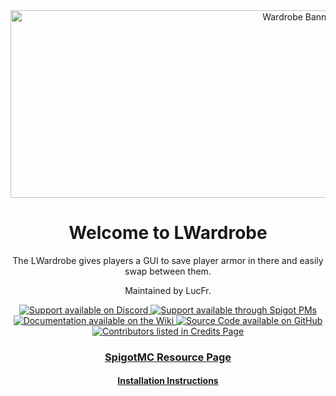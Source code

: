 <div align="center">
<img src="https://i.imgur.com/uOyEGOK.png" width="906" height="300" alt="Wardrobe Banner">

# Welcome to LWardrobe

The LWardrobe gives players a GUI to save player armor in there and easily swap between them.

Maintained by LucFr.

<a href="https://discord.com/invite/jXmDUktgZn">
    <img src="https://img.shields.io/badge/Chat%20%2F%20Support-on%20Discord-skyblue?style=for-the-badge&logo=discord&logoColor=white" alt="Support available on Discord">
</a>

<a href="https://www.spigotmc.org/members/lucfr.1563895/">
    <img src="https://img.shields.io/badge/Chat%20%2F%20Support-Spigot%20PM-skyblue?style=for-the-badge&logo=googlemessages" alt="Support available through Spigot PMs">
</a>

<br>
    <a href="https://github.com/LucFr1746/Wardrobe/wiki">
        <img src="https://img.shields.io/badge/Documentation-on%20Wiki-skyblue?style=for-the-badge&logo=wikipedia" alt="Documentation available on the Wiki">
    </a>
    <a href="https://github.com/LucFr1746/Wardrobe">
        <img src="https://img.shields.io/badge/Source%20Code-on%20GitHub-skyblue?style=for-the-badge&logo=github" alt="Source Code available on GitHub">
    </a>
<br/>

<a href="https://github.com/LucFr1746/Wardrobe/wiki/Credits">
    <img src="https://img.shields.io/badge/Contributors-View%20Credits-skyblue?style=for-the-badge" alt="Contributors listed in Credits Page">
</a>

### [SpigotMC Resource Page](https://www.spigotmc.org/resources/94186/)
#### [Installation Instructions](https://github.com/LucFr1746/Wardrobe/wiki/Installation)
</div>